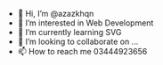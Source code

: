 - 👋 Hi, I’m @azazkhqn
- 👀 I’m interested in Web Development
- 🌱 I’m currently learning SVG
- 💞️ I’m looking to collaborate on ...
- 📫 How to reach me 03444923656

<!---
azazkhqn/azazkhqn is a ✨ special ✨ repository because its `README.md` (this file) appears on your GitHub profile.
You can click the Preview link to take a look at your changes.
--->
